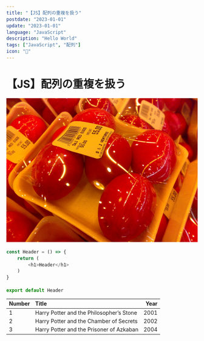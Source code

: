 ```yaml
---
title: "【JS】配列の重複を扱う"
postdate: "2023-01-01"
update: "2023-01-01"
language: "JavaScript"
description: "Hello World"
tags: ["JavaScript", "配列"]
icon: "🧸"
---
```


# 【JS】配列の重複を扱う

![Chinese Salty Egg](./salty_egg.jpg)

```ts
const Header = () => {
    return (
        <h1>Header</h1>
    )
}

export default Header
```

| Number | Title                                    | Year |
| :----- | :--------------------------------------- | ---: |
| 1      | Harry Potter and the Philosopher’s Stone | 2001 |
| 2      | Harry Potter and the Chamber of Secrets  | 2002 |
| 3      | Harry Potter and the Prisoner of Azkaban | 2004 |
